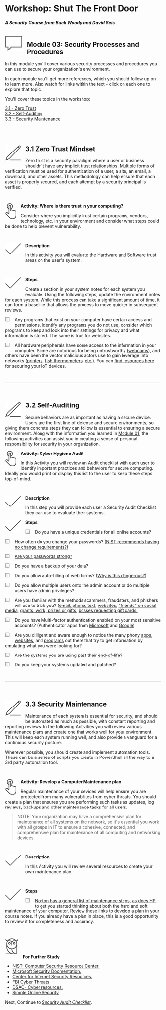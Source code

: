 # Workshop: Shut The Front Door

#### <i>A Security Course from Buck Woody and David Seis</i>

<p style="border-bottom: 1px solid lightgrey;"></p>

<img style="float: left; margin: 0px 15px 15px 0px;" src="../graphics/textbubble.png"> <h2>Module 03: Security Processes and Procedures</h2>

In this module you'll cover various security processes and procedures you can use to secure your organization's environment. 

In each module you'll get more references, which you should follow up on to learn more. Also watch for links within the text - click on each one to explore that topic.

You'll cover these topics in the workshop:
<dl>
  <dt><a href="#ZeroTrust" target="_blank">3.1 - Zero Trust</a></dt>
  <dt><a href="#SelfAudit" target="_blank">3.2 - Self-Auditing</a></dt>
  <dt><a href="#Maintenance" target="_blank">3.3 - Security Maintenance</a></dt>
</dl>

<p style="border-bottom: 1px solid lightgrey;"></p>
<br>

<h2 id="ZeroTrust"><img style="float: left; margin: 0px 15px 15px 0px;" src="../graphics/pencil2.png">3.1 Zero Trust Mindset</h2>
<p>Zero trust is a security paradigm where a user or business shouldn't have any implicit trust relationships. Multiple forms of verification must be used for authentication of a user, a site, an email, a download, and other assets. This methodology can help ensure that each asset is properly secured, and each attempt by a security principal is verified.</p> 

<br>
<p><img style="float: left; margin: 0px 15px 15px 0px;" src="../graphics/point1.png"><b>Activity: Where is there trust in your computing?</b></p>
<p>Consider where you implicitly trust certain programs, vendors, technology, etc. in your environment and consider what steps could be done to help prevent vulnerability.</p>

<br>
<p><img style="float: left; margin: 0px 15px 15px 0px;" src="../graphics/checkmark.png"><b>Description</b></p>

In this activity you will evaluate the Hardware and Software trust areas on the user's system.

<br>
<p><img style="float: left; margin: 0px 15px 15px 0px;" src="../graphics/checkmark.png"><b>Steps</b></p>

Create a section in your system notes for each system you evaluate. Using the following steps, update the environment notes for each system. While this process can take a significant amount of time, it can form a baseline that allows the process to move quicker in subsequent reviews. 

<p><img style="float: left; margin: 0px 15px 15px 0px;" src="../graphics/checkbox.png">  Any programs that exist on your computer have certain access and permissions. Identify any programs you do not use, consider which programs to keep and look into their settings for privacy and what information is stored. The same is true for websites.</p>
<p><img style="float: left; margin: 0px 15px 15px 0px;" src="../graphics/checkbox.png">  All hardware peripherals have some access to the information in your computer. Some are notorious for being untrustworthy (<a href="https://www.kaspersky.com/resource-center/threats/webcam-hacking">webcams</a>), and others have been the vector malicious actors use to gain leverage into networks (<a href="https://www.forbes.com/sites/leemathews/2020/08/31/800000-printers-vulnerable-28000-hacked/?sh=f9534d2d8a9f">printers</a>, <a href="https://www.entrepreneur.com/article/368943">fish thermometers</a>, <a href="https://www.iotforall.com/5-worst-iot-hacking-vulnerabilities">etc.</a>). You can <a href="https://www.bing.com/search?q=securing+iot+devices+at+home&form=QBLH&sp=-1&pq=securing+iot+devices+at+home&sc=1-28&qs=n&sk=&cvid=C33FB918074141EEBA10D5C354792C36">find resources here</a> for securing your IoT devices.</p>

<br>
<p style="border-bottom: 1px solid lightgrey;"></p>

<br>
<h2 id="SelfAudit"><img style="float: left; margin: 0px 15px 15px 0px;" src="../graphics/pencil2.png">3.2 Self-Auditing</h2>

Secure behaviors are as important as having a secure device. Users are the first line of defense and secure environments, so giving them concrete steps they can follow is essential to ensuring a secure environment. Along with the information you learned in [Module 01](https://github.com/BuckWoody/presentations/blob/master/shut_the_front_door/shut_the_front_door/Module01.md), the following activities can assist you in creating a sense of personal responsibility for security in your organization.

<p><img style="float: left; margin: 0px 15px 15px 0px;" src="../graphics/point1.png"><b>Activity: Cyber Hygiene Audit</b></p>

In this Activity you will review an Audit checklist with each user to identify important practices and behaviors for secure computing. Ideally you would print or display this list to the user to keep these steps top-of-mind. 

<br>
<p><img style="float: left; margin: 0px 15px 15px 0px;" src="../graphics/checkmark.png"><b>Description</b></p>

In this step you will provide each user a Security Audit Checklist they can use to evaluate their systems.

<p><img style="float: left; margin: 0px 15px 15px 0px;" src="../graphics/checkmark.png"><b>Steps</b></p>
<p><img style="float: left; margin: 0px 15px 15px 0px;" src="../graphics/checkbox.png">  Do you have a unique credentials for all online accounts? </p>
<p><img style="float: left; margin: 0px 15px 15px 0px;" src="../graphics/checkbox.png">  How often do you change your passwords? (<a href="https://www.vericlouds.com/nist-password-guidelines-2021-challenging-traditional-password-management/#:~:text=NIST%202021%20Best%20Practices%201%20Minimum%20Password%20Length.,NIST%20guidelines.%203%20Use%20A%20Password%20Manager.%20">NIST recommends having no change requirements?)</p>
<p><img style="float: left; margin: 0px 15px 15px 0px;" src="../graphics/checkbox.png">  Are your passwords <a href="https://security.harvard.edu/use-strong-passwords">strong?</a></p>
<p><img style="float: left; margin: 0px 15px 15px 0px;" src="../graphics/checkbox.png">  Do you have a backup of your data?</p>
<p><img style="float: left; margin: 0px 15px 15px 0px;" src="../graphics/checkbox.png">  Do you allow auto-filling of web forms? (<a href="https://www.techadvisory.org/2019/01/the-dangers-of-autocomplete-passwords/">Why is this dangerous?</a>) </p>
<p><img style="float: left; margin: 0px 15px 15px 0px;" src="../graphics/checkbox.png">  Do you allow multiple users onto the admin account or do multiple users have admin privileges?</p>
<p><img style="float: left; margin: 0px 15px 15px 0px;" src="../graphics/checkbox.png">  Are you familiar with the methods scammers, fraudsters, and phishers will use to trick you? (<a href="https://www.consumer.ftc.gov/articles/how-recognize-and-avoid-phishing-scams">email, phone, text</a>, <a href="https://www.usa.gov/online-safety#item-37227">websites</a>, <a href="https://www.consumer.ftc.gov/blog/2020/10/scams-start-social-media">"friends" on social media</a>, <a href="https://www.consumer.ftc.gov/features/scam-alerts">grants, work, prizes or gifts</a>, <a href="https://www.idtheftcenter.org/dont-fall-for-a-boss-gift-card-scam/#:~:text=The%20boss%20gift%20card%20scam%20is%20so%20simple,stranger%E2%80%99s%20phone%20or%20computer%20since%20theirs%20is%20locked.">bosses requesting gift cards.</a> </p>
<p><img style="float: left; margin: 0px 15px 15px 0px;" src="../graphics/checkbox.png">  Do you have Multi-factor authentication enabled on your most sensitive accounts? (Authenticator apps from <a href="https://play.google.com/store/apps/details?id=com.azure.authenticator&hl=en_US&gl=US">Microsoft</a> and <a href="https://play.google.com/store/apps/details?id=com.google.android.apps.authenticator2&hl=en_US&gl=US">Google</a>)
<p><img style="float: left; margin: 0px 15px 15px 0px;" src="../graphics/checkbox.png">  Are you dilligent and aware enough to notice the many phony <a href="https://nordvpn.com/blog/fake-apps/">apps</a>, <a href="https://www.asecurelife.com/how-to-spot-a-fake-website/">websites</a>, and <a href="https://www.cisecurity.org/daily-tip/know-how-to-spot-fake-software/">programs</a> out there that try to get information by emulating what you were looking for?
<p><img style="float: left; margin: 0px 15px 15px 0px;" src="../graphics/checkbox.png">  Are the systems you are using past their <a href="https://www.abcservices.com/the-risks-of-end-of-life-technology/">end-of-life</a>?
<p><img style="float: left; margin: 0px 15px 15px 0px;" src="../graphics/checkbox.png">  Do you keep your systems updated and patched?</p>

<br>
<p style="border-bottom: 1px solid lightgrey;"></p>

<br>
<h2 id="Maintenance"><img style="float: left; margin: 0px 15px 15px 0px;" src="../graphics/pencil2.png">3.3 Security Maintenance</h2>

Maintenance of each system is essential for security, and should be automated as much as possible, with constant reporting and reporting reviews. In the following Activities you will review various maintenance plans and create one that works well for your environment. This will keep each system running well, and also provide a vanguard for a continious security posture.

Wherever possible, you should create and implement automation tools. These can be a series of scripts you create in PowerShell all the way to a 3rd party automation tool.

<br>
<p><img style="float: left; margin: 0px 15px 15px 0px;" src="../graphics/point1.png"><b>Activity: Develop a Computer Maintenance plan</b></p>

Regular maintenance of your devices will help ensure you are protected from many vulnerabilites from cyber threats. You should create a plan that ensures you are performing such tasks as updates, log reviews, backups and other maintenance tasks for all users. 

> NOTE: Your organization may have a comprehensive plan for maintenance of all systems on the network, so it's essential you work with all groups in IT to ensure a cohesive, connected, and comprehensive plan for maintenance of all computing and networking devices.

<br>
<p><img style="float: left; margin: 0px 15px 15px 0px;" src="../graphics/checkmark.png"><b>Description</b></p>

In this Activity you will review several resources to create your own maintenance plan.

<br>
<p><img style="float: left; margin: 0px 15px 15px 0px;" src="../graphics/checkmark.png"><b>Steps</b></p>
<p><img style="float: left; margin: 0px 15px 15px 0px;" src="../graphics/checkbox.png">  <a href="https://us.norton.com/internetsecurity-how-to-computer-maintenance.html">Norton has a general list of maintenance steps</a>, <a href="https://www.hp.com/us-en/shop/tech-takes/10-essential-computer-maintenance-tips">as does HP</a>, to get you started thinking about both the hard and soft maintenance of your computer. Review these links to develop a plan in your course notes. If you already have a plan in place, this is a good opportunity to review it for completeness and accuracy.</p>

<br>
<p><img style="margin: 0px 15px 15px 0px;" src="../graphics/owl.png"><b>For Further Study</b></p>
<ul>
    <li><a href="https://csrc.nist.gov/" target="_blank">NIST: Computer Security Resource Center.</a></li>
    <li><a href="https://docs.microsoft.com/en-us/security/" target="_blank">Microsoft Security Docmentation.</a></li>
    <li><a href="https://www.cisecurity.org/resources/" target="_blank">Center for Internet Security Resources.</a></li>
    <li><a href="https://www.fbi.gov/investigate/cyber" target="_blank">FBI Cyber Threats</a></li>
    <li><a href="https://www.dsac.gov/topics/cyber-resources" target="_blank">DSAC- Cyber resources.</a></li>
    <li><a href="https://www.nytimes.com/wirecutter/guides/simple-online-security/" target="_blank">Simple Online Security</a></li>            
</ul>

Next, Continue to <a href="https://github.com/BuckWoody/presentations/blob/master/shut_the_front_door/shut_the_front_door/SecurityAuditChecklist-Edge.md" target="_blank"><i> Security Audit Checklist</i></a>.
